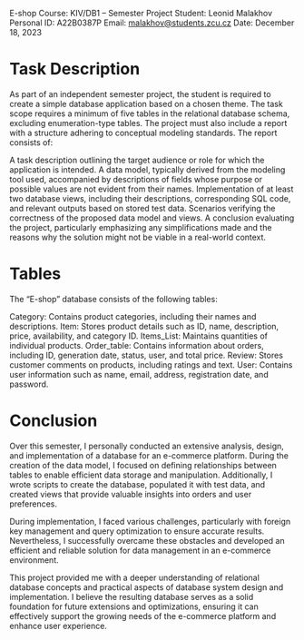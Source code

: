 E-shop
Course: KIV/DB1 – Semester Project
Student: Leonid Malakhov
Personal ID: A22B0387P
Email: malakhov@students.zcu.cz
Date: December 18, 2023

# Task Description
As part of an independent semester project, the student is required to create a simple database application based on a chosen theme. The task scope requires a minimum of five tables in the relational database schema, excluding enumeration-type tables. The project must also include a report with a structure adhering to conceptual modeling standards. The report consists of:

A task description outlining the target audience or role for which the application is intended.
A data model, typically derived from the modeling tool used, accompanied by descriptions of fields whose purpose or possible values are not evident from their names.
Implementation of at least two database views, including their descriptions, corresponding SQL code, and relevant outputs based on stored test data.
Scenarios verifying the correctness of the proposed data model and views.
A conclusion evaluating the project, particularly emphasizing any simplifications made and the reasons why the solution might not be viable in a real-world context.
# Tables
The “E-shop” database consists of the following tables:

Category: Contains product categories, including their names and descriptions.
Item: Stores product details such as ID, name, description, price, availability, and category ID.
Items_List: Maintains quantities of individual products.
Order_table: Contains information about orders, including ID, generation date, status, user, and total price.
Review: Stores customer comments on products, including ratings and text.
User: Contains user information such as name, email, address, registration date, and password.
# Conclusion
Over this semester, I personally conducted an extensive analysis, design, and implementation of a database for an e-commerce platform. During the creation of the data model, I focused on defining relationships between tables to enable efficient data storage and manipulation. Additionally, I wrote scripts to create the database, populated it with test data, and created views that provide valuable insights into orders and user preferences.

During implementation, I faced various challenges, particularly with foreign key management and query optimization to ensure accurate results. Nevertheless, I successfully overcame these obstacles and developed an efficient and reliable solution for data management in an e-commerce environment.

This project provided me with a deeper understanding of relational database concepts and practical aspects of database system design and implementation. I believe the resulting database serves as a solid foundation for future extensions and optimizations, ensuring it can effectively support the growing needs of the e-commerce platform and enhance user experience.
